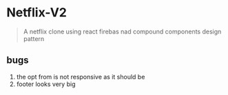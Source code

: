 # Netflix-V2

> A netflix clone using react firebas nad compound components design pattern

## bugs

1. the opt from is not responsive as it should be
2. footer looks very big
